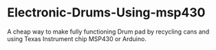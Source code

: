 # Electronic-Drums-Using-msp430
A cheap way to make fully functioning Drum pad by recycling cans and using Texas Instrument chip MSP430 or Arduino.
